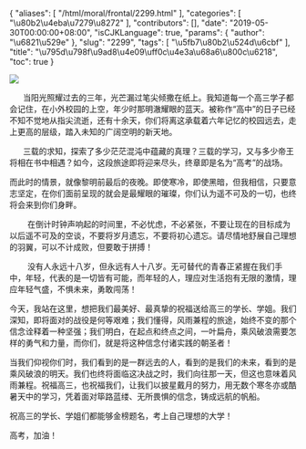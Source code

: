 {
    "aliases": [
        "/html/moral/frontal/2299.html"
    ],
    "categories": [
        "\u80b2\u4eba\u7279\u8272"
    ],
    "contributors": [],
    "date": "2019-05-30T00:00:00+08:00",
    "isCJKLanguage": true,
    "params": {
        "author": "\u6821\u529e"
    },
    "slug": "2299",
    "tags": [
        "\u5fb7\u80b2\u524d\u6cbf"
    ],
    "title": "\u795d\u798f\u9ad8\u4e09\uff0c\u4e3a\u68a6\u800c\u6218",
    "toc": true
}

![](https://cdn.tfls.online/mirror/full/646069314abcfb3895c7f4f38aee0890dc880fe5.jpg)






      当阳光照耀过去的三年，光芒漏过笔尖倾撒在纸上。我知道每一个高三学子都会记住，在小外校园的上空，年少时那明澈耀眼的蓝天。被称作“高中”的日子已经不知不觉地从指尖流逝，还有十余天，你们将离这承载着六年记忆的校园远去，走上更高的层级，踏入未知的广阔空明的新天地。
 



       三载的求知，探索了多少茫茫混沌中蕴藏的真理？三载的学习，又与多少帝王将相在书中相遇？如今，这段旅途即将迎来尽头，终章即是名为“高考”的战场。
 



 而此时的情景，就像黎明前最后的夜晚。即使寒冷，即使黑暗，但我相信，只要意志坚定，在你们面前呈现的就会是最耀眼的璀璨，你们认为遥不可及的一切，也终将会来到你们身畔。
 



         在倒计时钟声响起的时间里，不必忧虑，不必紧张，不要让现在的目标成为以后遥不可及的空谈，不要将岁月遗忘，不要将初心遗忘。请尽情地舒展自己理想的羽翼，可以不计成败，但要敢于拼搏！
 



         没有人永远十八岁，但永远有人十八岁。无可替代的青春正紧握在我们手中，年轻，代表的是一切皆有可能，而年轻的人，理应对生活抱有无限的激情，理应年轻气盛，不惧未来，勇敢闯荡！
 



 今天，我站在这里，想把我们最美好、最真挚的祝福送给高三的学长、学姐。我们深知，即将面对的战役是何等艰难；我们懂得，风雨兼程的旅途，始终不变的那个信念诠释着一种坚强；我们明白，在起点和终点之间，一叶扁舟，乘风破浪需要怎样的勇气和力量，而你们，就是将这种信念付诸实践的朝圣者！
 



 当我们仰视你们时，我们看到的是一群远去的人，看到的是我们的未来，看到的是乘风破浪的明天。我们也终将面临这决战之时，我们向往那一天，但这也意味着风雨兼程。祝福高三，也祝福我们，让我们以披星戴月的努力，用无数个寒冬亦或酷暑天中的学习，凭着面对筚路蓝缕、无所畏惧的信念，铸成远航的帆船。
 



 祝高三的学长、学姐们都能够金榜题名，考上自己理想的大学！
 



 高考，加油！
 


  





